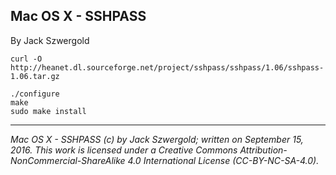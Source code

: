 ## Mac OS X - SSHPASS

By Jack Szwergold

    curl -O http://heanet.dl.sourceforge.net/project/sshpass/sshpass/1.06/sshpass-1.06.tar.gz

    ./configure
    make
    sudo make install

***

*Mac OS X - SSHPASS (c) by Jack Szwergold; written on September 15, 2016. This work is licensed under a Creative Commons Attribution-NonCommercial-ShareAlike 4.0 International License (CC-BY-NC-SA-4.0).*
